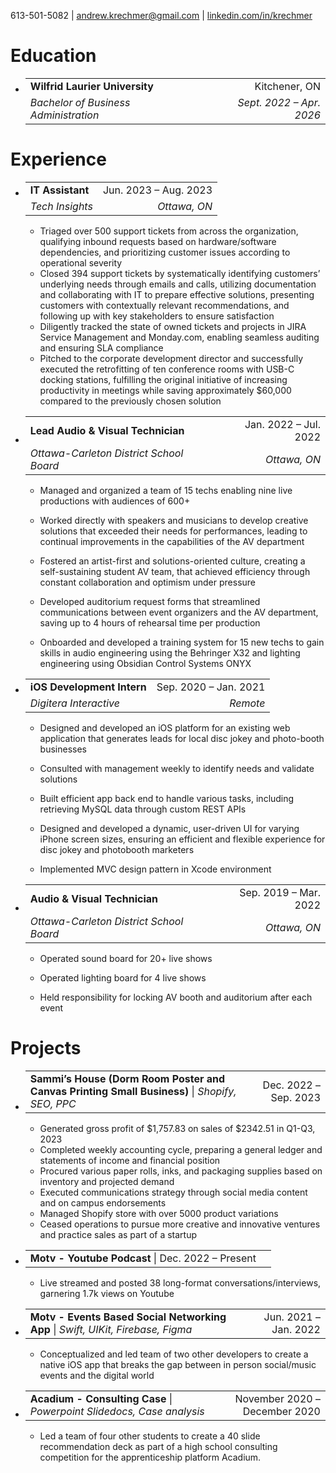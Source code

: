 <div class="center">
    
613-501-5082 | <u>andrew.krechmer@gmail.com</u> | <u>linkedin.com/in/krechmer</u>

</div>

# Education

-   |                                       |                          |
    |:--------------------------------------|-------------------------:|
    | **Wilfrid Laurier University**        |            Kitchener, ON |
    | *Bachelor of Business Administration* | *Sept. 2022 – Apr. 2026* |

# Experience

-   |                                                            |                     |
    |:-----------------------------------------------------------|--------------------:|
    | **IT Assistant**                                                | Jun. 2023 – Aug. 2023 |
    | *Tech Insights* |      *Ottawa, ON* |

    - Triaged over 500 support tickets from across the organization, qualifying inbound requests based on hardware/software dependencies, and prioritizing customer issues according to operational severity
    - Closed 394 support tickets by systematically identifying customers’ underlying needs through emails and calls, utilizing documentation and collaborating with IT to prepare effective solutions, presenting customers with contextually relevant recommendations, and following up with key stakeholders to ensure satisfaction
    - Diligently tracked the state of owned tickets and projects in JIRA Service Management and Monday.com, enabling seamless auditing and ensuring SLA compliance
    - Pitched to the corporate development director and successfully executed the retrofitting of ten conference rooms with USB-C docking stations, fulfilling the original initiative of increasing productivity in meetings while saving approximately $60,000 compared to the previously chosen solution

-   |                                         |                       |
    |:----------------------------------------|----------------------:|
    | **Lead Audio & Visual Technician**      | Jan. 2022 – Jul. 2022 |
    | *Ottawa-Carleton District School Board* |          *Ottawa, ON* |

    -    Managed and organized a team of 15 techs enabling nine live
        productions with audiences of 600+

    -    Worked directly with speakers and musicians to develop creative
        solutions that exceeded their needs for performances, leading to
        continual improvements in the capabilities of the AV department

    -    Fostered an artist-first and solutions-oriented culture,
        creating a self-sustaining student AV team, that achieved
        efficiency through constant collaboration and optimism under
        pressure

    -    Developed auditorium request forms that streamlined
        communications between event organizers and the AV department,
        saving up to 4 hours of rehearsal time per production

    -    Onboarded and developed a training system for 15 new techs to
        gain skills in audio engineering using the Behringer X32 and
        lighting engineering using Obsidian Control Systems ONYX

-   |                             |                       |
    |:----------------------------|----------------------:|
    | **iOS Development Intern** | Sep. 2020 – Jan. 2021 |
    | *Digitera Interactive*      |              *Remote* |

    -    Designed and developed an iOS platform for an existing web
        application that generates leads for local disc jokey and
        photo-booth businesses

    -    Consulted with management weekly to identify needs and validate
        solutions

    -    Built efficient app back end to handle various tasks, including
        retrieving MySQL data through custom REST APIs

    -    Designed and developed a dynamic, user-driven UI for varying
        iPhone screen sizes, ensuring an efficient and flexible
        experience for disc jokey and photobooth marketers

    -    Implemented MVC design pattern in Xcode environment

-   |                                         |                       |
    |:----------------------------------------|----------------------:|
    | **Audio & Visual Technician**           | Sep. 2019 – Mar. 2022 |
    | *Ottawa-Carleton District School Board* |          *Ottawa, ON* |

    -    Operated sound board for 20+ live shows

    -    Operated lighting board for 4 live shows

    -    Held responsibility for locking AV booth and auditorium after
        each event

# Projects

-   |                                                            |                     |
    |:-----------------------------------------------------------|--------------------:|
    | **Sammi’s House (Dorm Room Poster and Canvas Printing Small Business)** \| *Shopify, SEO, PPC* | Dec. 2022 – Sep. 2023 |

    - Generated gross profit of $1,757.83 on sales of $2342.51 in Q1-Q3, 2023
    - Completed weekly accounting cycle, preparing a general ledger and statements of income and financial position
    - Procured various paper rolls, inks, and packaging supplies based on inventory and projected demand
    - Executed communications strategy through social media content and on campus endorsements
    - Managed Shopify store with over 5000 product variations
    - Ceased operations to pursue more creative and innovative ventures and practice sales as part of a startup

-   |                                                            |                     |
    |:-----------------------------------------------------------|--------------------:|
    | **Motv - Youtube Podcast** \| Dec. 2022 – Present |
    - Live streamed and posted 38 long-format conversations/interviews, garnering 1.7k views on Youtube

-   |                                                                                  |                       |
    |:---------------------------------------------------------------------------------|----------------------:|
    | **Motv - Events Based Social Networking App** \| *Swift, UIKit, Firebase, Figma* | Jun. 2021 – Jan. 2022 |

    -    Conceptualized and led team of two other developers to create
        a native iOS app that breaks the gap between in person
        social/music events and the digital world

-   |                                                                        |                               |
    |:-----------------------------------------------------------------------|------------------------------:|
    | **Acadium - Consulting Case** \| *Powerpoint Slidedocs, Case analysis* | November 2020 – December 2020 |

    -    Led a team of four other students to create a 40 slide
        recommendation deck as part of a high school consulting
        competition for the apprenticeship platform Acadium.
